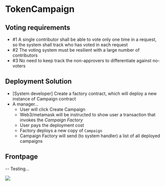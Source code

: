 # TokenCampaign
## Voting requirements

* \#1 A single contributor shall be able to vote only one time in a request, so the system shall track who has voted in each request
* \#2 The voting system must be resilient with a large number of contributors
* \#3 No need to keep track the non-approvers to differentiate against no-voters

## Deployment Solution

* \[System developer] Create a factory contract, which will deploy a new instance of Campaign contract
* A manager...
  * User will click Create Campaign
  * Web3/metamask will be instructed to show user a transaction that invokes the _Campaign Factory_
  * User pays the deployment cost
  * Factory deploys a new copy of `Campaign`
  * Campaign Factory will send (to system handler) a list of all deployed campaigns

## Frontpage

\-- Testing...&#x20;

![](https://user-images.githubusercontent.com/72307376/146683295-19ab5cce-0439-4758-99f2-6795aad62333.png)
